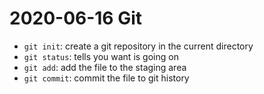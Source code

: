 # 2020-06-16 Git

- `git init`: create a git repository in the current directory
- `git status`: tells you want is going on
- `git add`: add the file to the staging area
- `git commit`: commit the file to git history
